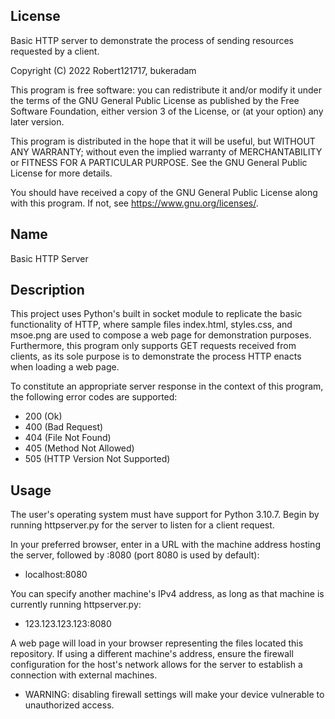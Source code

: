 ## License
Basic HTTP server to demonstrate the process of sending resources requested by a client.

Copyright (C) 2022 Robert121717, bukeradam

This program is free software: you can redistribute it and/or modify
it under the terms of the GNU General Public License as published by
the Free Software Foundation, either version 3 of the License, or
(at your option) any later version.

This program is distributed in the hope that it will be useful,
but WITHOUT ANY WARRANTY; without even the implied warranty of
MERCHANTABILITY or FITNESS FOR A PARTICULAR PURPOSE.  See the
GNU General Public License for more details.

You should have received a copy of the GNU General Public License
along with this program.  If not, see <https://www.gnu.org/licenses/>.

## Name
Basic HTTP Server

## Description
This project uses Python's built in socket module to replicate the basic functionality of HTTP,
where sample files index.html, styles.css, and msoe.png are used to compose a web page for demonstration purposes.
Furthermore, this program only supports GET requests received from clients, as its sole purpose is to demonstrate the
process HTTP enacts when loading a web page.

To constitute an appropriate server response in the context of this program, the following error codes are supported:
- 200 (Ok) 
- 400 (Bad Request)
- 404 (File Not Found) 
- 405 (Method Not Allowed) 
- 505 (HTTP Version Not Supported)


## Usage
The user's operating system must have support for Python 3.10.7.
Begin by running httpserver.py for the server to listen for a client request.

In your preferred browser, enter in a URL with the machine address hosting the server,
followed by :8080 (port 8080 is used by default):
- localhost:8080

You can specify another machine's IPv4 address, as long as that machine is currently running httpserver.py:
- 123.123.123.123:8080

A web page will load in your browser representing the files located this repository.
If using a different machine's address, ensure the firewall configuration for the host's network allows
for the server to establish a connection with external machines.
- WARNING: disabling firewall settings will make your device vulnerable to unauthorized access.
